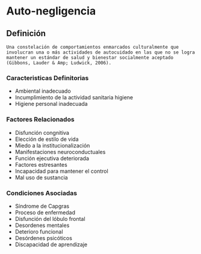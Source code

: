 # Auto-negligencia
## Definición
	Una constelación de comportamientos enmarcados culturalmente que involucran una o más actividades de autocuidado en las que no se logra mantener un estándar de salud y bienestar socialmente aceptado (Gibbons, Lauder & Amp; Ludwick, 2006).

### Caracteristicas Definitorias
- Ambiental inadecuado  
- Incumplimiento de la actividad sanitaria  higiene   
- Higiene personal inadecuada

### Factores Relacionados
- Disfunción congnitiva  
- Elección de estilo de vida  
- Miedo a la institucionalización  
- Manifestaciones 
neuroconductuales  
- Función ejecutiva deteriorada  
- Factores estresantes  
- Incapacidad para mantener el 
control  
- Mal uso de sustancia

### Condiciones Asociadas
- Síndrome de Capgras  
- Proceso de enfermedad  
- Disfunción del lóbulo frontal  
- Desordenes mentales  
- Deterioro funcional  
- Desórdenes psicóticos   
- Discapacidad de aprendizaje   
 
 
 
 
 
 
